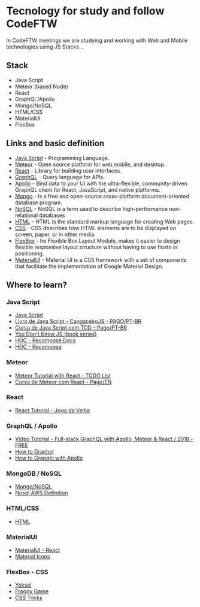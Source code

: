 # Tecnology for study and follow CodeFTW

In CodeFTW meetings we are studying and working with Web and Mobile technologies using JS Stacks...  

## Stack

* Java Script
* Meteor (based Node)
* React
* GraphQL/Apollo
* Mongo/NoSQL
* HTML/CSS
* MaterialUI
* FlexBox

## Links and basic definition

* [Java Script](https://developer.mozilla.org/pt-BR/docs/Web/JavaScript) - Programming Language.
* [Meteor](https://www.meteor.com/) - Open source platform for web,mobile, and desktop.
* [React](https://reactjs.org/) - Library for building user interfaces. 
* [GraphQL](http://graphql.org/) - Query language for APIs.
* [Apollo](https://www.apollographql.com/) - Bind data to your UI with the ultra-flexible, community-driven GraphQL client for React, JavaScript, and native platforms.
* [Mongo](https://docs.mongodb.com/) - Is a free and open-source cross-platform document-oriented database program.
* [NoSQL](http://nosql-database.org/) - NoSQL is a term used to describe high-performance non-relational databases
* [HTML](https://www.w3schools.com/html/) - HTML is the standard markup language for creating Web pages.
* [CSS](https://www.w3schools.com/css/css_intro.asp) - CSS describes how HTML elements are to be displayed on screen, paper, or in other media.
* [FlexBox](https://css-tricks.com/snippets/css/a-guide-to-flexbox/) - he Flexible Box Layout Module, makes it easier to design flexible responsive layout structure without having to use floats or positioning.
* [MaterialUI](https://material-ui-next.com/) - Material UI is a CSS framework with a set of components that facilitate the implementation of Google Material Design.

## Where to learn?

### Java Script
* [Java Script](https://developer.mozilla.org/pt-BR/docs/Web/JavaScript)
* [Livro de Java Script - CangaceiroJS - PAGO/PT-BR](https://www.casadocodigo.com.br/products/livro-cangaceiro-javascript)
* [Curso de Java Script com TDD - Pago/PT-BR](https://www.udemy.com/js-com-tdd-na-pratica)
* [You Don't Know JS (book series)](https://github.com/getify/You-Dont-Know-JS)
* [HOC - Recompose Docs](https://github.com/acdlite/recompose)
* [HOC - Recompose](https://www.youtube.com/watch?v=SQtrgiLy3Fo)


### Meteor
* [Meteor Tutorial with React - TODO List](https://www.meteor.com/tutorials/react/creating-an-app)
* [Curso de Meteor com React - Pago/EN](https://www.udemy.com/meteor-react)


### React
* [React Tutorial - Jogo  da Velha](https://reactjs.org/tutorial/tutorial.html)

### GraphQL / Apollo
* [Video Tutorial - Full-stack GraphQL with Apollo, Meteor & React / 2018 - FREE](https://www.youtube.com/playlist?list=PLLnpHn493BHFTDL9M1PKnxQwBwOZ8J-h4)
* [How to Graphql](https://www.howtographql.com/)
* [How to Grapqhl with Apollo](https://www.howtographql.com/react-apollo/0-introduction/)

### MongoDB / NoSQL
* [Mongo/NoSQL](https://www.tutorialspoint.com/mongodb/index.htm)
* [Nosql AWS Definition](https://aws.amazon.com/pt/nosql/)

### HTML/CSS
* [HTML](https://www.w3schools.com/html/)
### MaterialUI
* [MaterialUI - React](https://material-ui-next.com/)
* [Material Icons](https://material.io/icons/)

### FlexBox - CSS
* [Yoksel](https://yoksel.github.io/flex-cheatsheet/#display)
* [Froggy Game](http://flexboxfroggy.com/)
* [CSS Tricks](https://css-tricks.com/snippets/css/a-guide-to-flexbox/)









